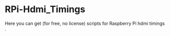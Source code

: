# RPi-Hdmi_Timings

Here you can get (for free, no license) scripts for Raspberry Pi hdmi timings .
